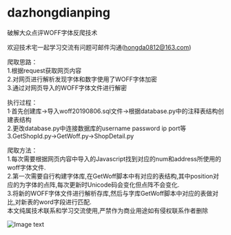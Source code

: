 # dazhongdianping
破解大众点评WOFF字体反爬技术   

欢迎技术宅一起学习交流有问题可邮件沟通(hongda0812@163.com)   



爬取思路：  
1.根据request获取网页内容  
2.对网页进行解析发现字体和数字使用了WOFF字体加密   
3.通过对网页导入的WOFF字体文件进行解密    


执行过程：   
1·首先创建库->导入woff20190806.sql文件->根据database.py中的注释表结构创建表结构     
2.更改database.py中连接数据库的username password ip port等   
3.GetShopId.py->GetWoff.py->ShopDetail.py

爬取方法：    
1.每次需要根据网页内容中导入的Javascript找到对应的num和address所使用的woff字体文件.   
2.第一次需要自行构建字体库,在GetWoff脚本中有对应的表结构,其中position对应的为字体的点阵,每次更新时Unicode码会变化但点阵不会变化.   
3.将新的WOFF字体文件进行解析存库,然后与字库GetWoff脚本中对应的表做对比,对新表的word字段进行匹配.    
本文纯属技术联系和学习交流使用,严禁作为商业用途如有侵权联系作者删除  


![Image text](https://github.com/wuhongda/dazhongdianping/raw/master/数据截图/最终结果截图.png)   


